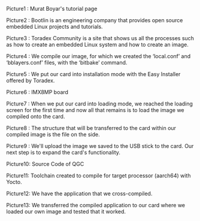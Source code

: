 Picture1 : Murat Boyar's tutorial page

Picture2 : Bootlin is an engineering company that provides open source embedded Linux projects and tutorials.

Picture3 : Toradex Community is a site that shows us all the processes such as how to create an embedded Linux system and
how to create an image.

Picture4 : We compile our image, for which we created the ‘local.conf’ and ‘bblayers.conf’ files, with the ‘bitbake’ command.

Picture5 : We put our card into installation mode with the Easy Installer offered by Toradex.

Picture6 : IMX8MP board

Picture7 : When we put our card into loading mode, we reached the loading screen for the first time and now all that remains
is to load the image we compiled onto the card.

Picture8 : The structure that will be transferred to the card within our compiled image is the file on the side.

Picture9 : We'll upload the image we saved to the USB stick to the card. Our next step is to expand the card's functionality.

Picture10: Source Code of QGC

Picture11: Toolchain created to compile for target processor (aarch64) with Yocto.

Picture12: We have the application that we cross-compiled.

Picture13: We transferred the compiled application to our card where we loaded our own image and tested that it worked.
